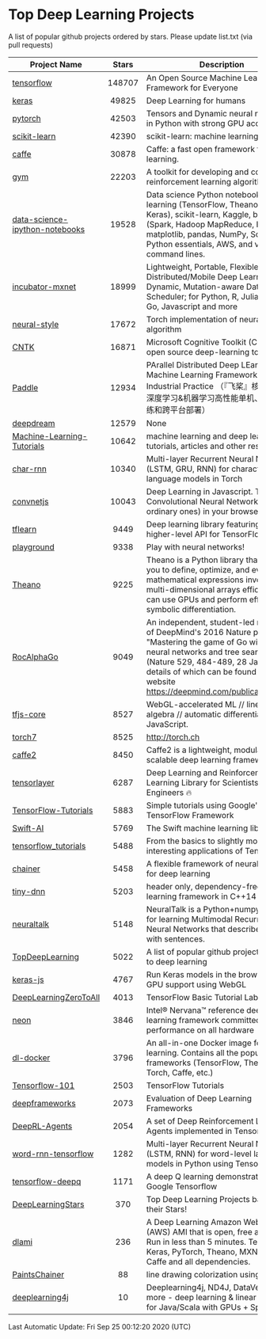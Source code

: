 # Top Deep Learning Projects
A list of popular github projects ordered by stars.
Please update list.txt (via pull requests)

|Project Name| Stars | Description |
| ---------- |:-----:| ----------- |
| [tensorflow](https://github.com/tensorflow/tensorflow) | 148707 | An Open Source Machine Learning Framework for Everyone |
| [keras](https://github.com/keras-team/keras) | 49825 | Deep Learning for humans |
| [pytorch](https://github.com/pytorch/pytorch) | 42503 | Tensors and Dynamic neural networks in Python with strong GPU acceleration |
| [scikit-learn](https://github.com/scikit-learn/scikit-learn) | 42390 | scikit-learn: machine learning in Python |
| [caffe](https://github.com/BVLC/caffe) | 30878 | Caffe: a fast open framework for deep learning. |
| [gym](https://github.com/openai/gym) | 22203 | A toolkit for developing and comparing reinforcement learning algorithms. |
| [data-science-ipython-notebooks](https://github.com/donnemartin/data-science-ipython-notebooks) | 19528 | Data science Python notebooks: Deep learning (TensorFlow, Theano, Caffe, Keras), scikit-learn, Kaggle, big data (Spark, Hadoop MapReduce, HDFS), matplotlib, pandas, NumPy, SciPy, Python essentials, AWS, and various command lines. |
| [incubator-mxnet](https://github.com/apache/incubator-mxnet) | 18999 | Lightweight, Portable, Flexible Distributed/Mobile Deep Learning with Dynamic, Mutation-aware Dataflow Dep Scheduler; for Python, R, Julia, Scala, Go, Javascript and more |
| [neural-style](https://github.com/jcjohnson/neural-style) | 17672 | Torch implementation of neural style algorithm |
| [CNTK](https://github.com/microsoft/CNTK) | 16871 | Microsoft Cognitive Toolkit (CNTK), an open source deep-learning toolkit |
| [Paddle](https://github.com/PaddlePaddle/Paddle) | 12934 | PArallel Distributed Deep LEarning: Machine Learning Framework from Industrial Practice （『飞桨』核心框架，深度学习&机器学习高性能单机、分布式训练和跨平台部署） |
| [deepdream](https://github.com/google/deepdream) | 12579 | None |
| [Machine-Learning-Tutorials](https://github.com/ujjwalkarn/Machine-Learning-Tutorials) | 10642 | machine learning and deep learning tutorials, articles and other resources  |
| [char-rnn](https://github.com/karpathy/char-rnn) | 10340 | Multi-layer Recurrent Neural Networks (LSTM, GRU, RNN) for character-level language models in Torch |
| [convnetjs](https://github.com/karpathy/convnetjs) | 10043 | Deep Learning in Javascript. Train Convolutional Neural Networks (or ordinary ones) in your browser. |
| [tflearn](https://github.com/tflearn/tflearn) | 9449 | Deep learning library featuring a higher-level API for TensorFlow. |
| [playground](https://github.com/tensorflow/playground) | 9338 | Play with neural networks! |
| [Theano](https://github.com/Theano/Theano) | 9225 | Theano is a Python library that allows you to define, optimize, and evaluate mathematical expressions involving multi-dimensional arrays efficiently. It can use GPUs and perform efficient symbolic differentiation. |
| [RocAlphaGo](https://github.com/Rochester-NRT/RocAlphaGo) | 9049 | An independent, student-led replication of DeepMind's 2016 Nature publication, "Mastering the game of Go with deep neural networks and tree search" (Nature 529, 484-489, 28 Jan 2016), details of which can be found on their website https://deepmind.com/publications.html. |
| [tfjs-core](https://github.com/tensorflow/tfjs-core) | 8527 | WebGL-accelerated ML // linear algebra // automatic differentiation for JavaScript. |
| [torch7](https://github.com/torch/torch7) | 8525 | http://torch.ch |
| [caffe2](https://github.com/facebookarchive/caffe2) | 8450 | Caffe2 is a lightweight, modular, and scalable deep learning framework. |
| [tensorlayer](https://github.com/tensorlayer/tensorlayer) | 6287 | Deep Learning and Reinforcement Learning Library for Scientists and Engineers 🔥 |
| [TensorFlow-Tutorials](https://github.com/nlintz/TensorFlow-Tutorials) | 5883 | Simple tutorials using Google's TensorFlow Framework |
| [Swift-AI](https://github.com/Swift-AI/Swift-AI) | 5769 | The Swift machine learning library. |
| [tensorflow_tutorials](https://github.com/pkmital/tensorflow_tutorials) | 5488 | From the basics to slightly more interesting applications of Tensorflow |
| [chainer](https://github.com/chainer/chainer) | 5458 | A flexible framework of neural networks for deep learning |
| [tiny-dnn](https://github.com/tiny-dnn/tiny-dnn) | 5203 | header only, dependency-free deep learning framework in C++14 |
| [neuraltalk](https://github.com/karpathy/neuraltalk) | 5148 | NeuralTalk is a Python+numpy project for learning Multimodal Recurrent Neural Networks that describe images with sentences. |
| [TopDeepLearning](https://github.com/aymericdamien/TopDeepLearning) | 5022 | A list of popular github projects related to deep learning |
| [keras-js](https://github.com/transcranial/keras-js) | 4767 | Run Keras models in the browser, with GPU support using WebGL |
| [DeepLearningZeroToAll](https://github.com/hunkim/DeepLearningZeroToAll) | 4013 | TensorFlow Basic Tutorial Labs |
| [neon](https://github.com/NervanaSystems/neon) | 3846 | Intel® Nervana™ reference deep learning framework committed to best performance on all hardware |
| [dl-docker](https://github.com/floydhub/dl-docker) | 3796 | An all-in-one Docker image for deep learning. Contains all the popular DL frameworks (TensorFlow, Theano, Torch, Caffe, etc.) |
| [Tensorflow-101](https://github.com/sjchoi86/Tensorflow-101) | 2503 | TensorFlow Tutorials |
| [deepframeworks](https://github.com/zer0n/deepframeworks) | 2073 | Evaluation of Deep Learning Frameworks |
| [DeepRL-Agents](https://github.com/awjuliani/DeepRL-Agents) | 2054 | A set of Deep Reinforcement Learning Agents implemented in Tensorflow. |
| [word-rnn-tensorflow](https://github.com/hunkim/word-rnn-tensorflow) | 1282 | Multi-layer Recurrent Neural Networks (LSTM, RNN) for word-level language models in Python using TensorFlow. |
| [tensorflow-deepq](https://github.com/siemanko/tensorflow-deepq) | 1171 | A deep Q learning demonstration using Google Tensorflow |
| [DeepLearningStars](https://github.com/hunkim/DeepLearningStars) | 370 | Top Deep Learning Projects based on their Stars! |
| [dlami](https://github.com/ritchieng/dlami) | 236 | A Deep Learning Amazon Web Service (AWS) AMI that is open, free and works. Run in less than 5 minutes. TensorFlow, Keras, PyTorch, Theano, MXNet, CNTK, Caffe and all dependencies. |
| [PaintsChainer](https://github.com/taizan/PaintsChainer) | 88 | line drawing colorization using chainer |
| [deeplearning4j](https://github.com/deeplearning4j/deeplearning4j) | 10 | Deeplearning4j, ND4J, DataVec and more - deep learning & linear algebra for Java/Scala with GPUs + Spark |

Last Automatic Update: Fri Sep 25 00:12:20 2020 (UTC)
